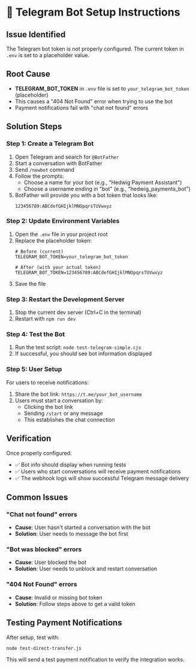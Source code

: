 # 🤖 Telegram Bot Setup Instructions

## Issue Identified
The Telegram bot token is not properly configured. The current token in `.env` is set to a placeholder value.

## Root Cause
- **TELEGRAM_BOT_TOKEN** in `.env` file is set to `your_telegram_bot_token` (placeholder)
- This causes a "404 Not Found" error when trying to use the bot
- Payment notifications fail with "chat not found" errors

## Solution Steps

### Step 1: Create a Telegram Bot
1. Open Telegram and search for `@BotFather`
2. Start a conversation with BotFather
3. Send `/newbot` command
4. Follow the prompts:
   - Choose a name for your bot (e.g., "Hedwig Payment Assistant")
   - Choose a username ending in "bot" (e.g., "hedwig_payments_bot")
5. BotFather will provide you with a bot token that looks like:
   ```
   123456789:ABCdefGHIjklMNOpqrsTUVwxyz
   ```

### Step 2: Update Environment Variables
1. Open the `.env` file in your project root
2. Replace the placeholder token:
   ```env
   # Before (current)
   TELEGRAM_BOT_TOKEN=your_telegram_bot_token
   
   # After (with your actual token)
   TELEGRAM_BOT_TOKEN=123456789:ABCdefGHIjklMNOpqrsTUVwxyz
   ```
3. Save the file

### Step 3: Restart the Development Server
1. Stop the current dev server (Ctrl+C in the terminal)
2. Restart with `npm run dev`

### Step 4: Test the Bot
1. Run the test script: `node test-telegram-simple.cjs`
2. If successful, you should see bot information displayed

### Step 5: User Setup
For users to receive notifications:
1. Share the bot link: `https://t.me/your_bot_username`
2. Users must start a conversation by:
   - Clicking the bot link
   - Sending `/start` or any message
   - This establishes the chat connection

## Verification
Once properly configured:
- ✅ Bot info should display when running tests
- ✅ Users who start conversations will receive payment notifications
- ✅ The webhook logs will show successful Telegram message delivery

## Common Issues

### "Chat not found" errors
- **Cause**: User hasn't started a conversation with the bot
- **Solution**: User needs to message the bot first

### "Bot was blocked" errors
- **Cause**: User blocked the bot
- **Solution**: User needs to unblock and restart conversation

### "404 Not Found" errors
- **Cause**: Invalid or missing bot token
- **Solution**: Follow steps above to get a valid token

## Testing Payment Notifications
After setup, test with:
```bash
node test-direct-transfer.js
```

This will send a test payment notification to verify the integration works.